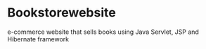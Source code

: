 # Bookstorewebsite
e-commerce website that sells books using Java Servlet, JSP and Hibernate framework
